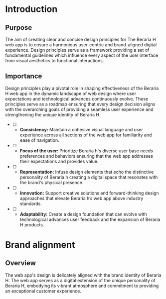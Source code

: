 # Introduction

## Purpose
The aim of creating clear and concise design principles for The Beraria H web app is to ensure a harmonious user-centric and brand-aligned digital experience. Design principles serve as a framework providing a set of fundamental guidelines which influence every aspect of the user interface from visual aesthetics to functional interactions.

## Importance
Design principles play a pivotal role in shaping effectiveness of the Beraria H web app in the dynamic landscape of web design where user expectations and technological advances continuously evolve. These principles serve as a roadmap ensuring that every design decision aligns with the overarching goals of providing a seamless user experience and strengthening the unique identity of Beraria H. 

- [ ] - **Consistency:** Maintain a cohesive visual language and user experience across all sections of the web app for familiarity and ease of navigation. 
- [ ] - **Focus of the user:** Prioritize Beraria h's diverse user base needs preferences and behaviors ensuring that the web app addresses their expectations and provides value.
- [ ] - **Representation:** Infuse design elements that echo the distinctive personality of Beraria h creating a digital space that resonates with the brand's physical presence.
- [ ] - **Innovation:**  Support creative solutions and forward-thinking design approaches that elevate Beraria h’s web app above industry standards. 
- [ ] - **Adaptability:** Create a design foundation that can evolve with technological advances user feedback and the expansion of Beraria H products.

# Brand alignment

## Overview
The web app's design is delicately aligned with the brand identity of Beraria H. The web app serves as a digital extension of the unique personality of Beraria H, embodying its vibrant atmosphere and commitment to providing an exceptional customer experience.